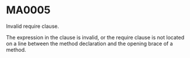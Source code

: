 # MA0005

Invalid require clause.

The expression in the clause is invalid, or the require clause is not located on a line between the method declaration and the opening brace of a method.
